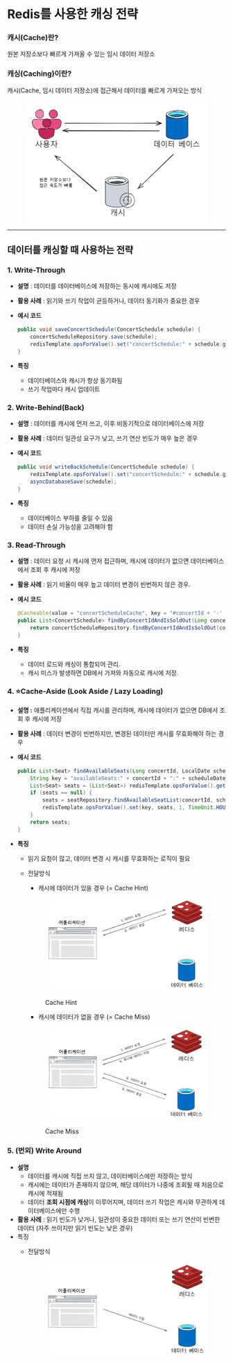 # Redis를 사용한 캐싱 전략

### 캐시(Cache)란?

원본 저장소보다 빠르게 가져올 수 있는 임시 데이터 저장소

### 캐싱(Caching)이란?

캐시(Cache, 임시 데이터 저장소)에 접근해서 데이터를 빠르게 가져오는 방식

<figure><img src="../.gitbook/assets/image (23).png" alt=""><figcaption></figcaption></figure>

***

## 데이터를 캐싱할 때 사용하는 전략

### 1. Write-Through

* **설명** : 데이터를 데이터베이스에 저장하는 동시에 캐시에도 저장
* **활용 사례** : 읽기와 쓰기 작업이 균등하거나, 데이터 동기화가 중요한 경우
*   **예시 코드**

    ```java
    public void saveConcertSchedule(ConcertSchedule schedule) {
        concertScheduleRepository.save(schedule);
        redisTemplate.opsForValue().set("concertSchedule:" + schedule.getId(), schedule);
    }
    ```
* **특징**
  * 데이터베이스와 캐시가 항상 동기화됨
  * 쓰기 작업마다 캐시 업데이트

### 2. Write-Behind(Back)

* **설명** : 데이터를 캐시에 먼저 쓰고, 이후 비동기적으로 데이터베이스에 저장
* **활용 사례** : 데이터 일관성 요구가 낮고, 쓰기 연산 빈도가 매우 높은 경우
*   **예시 코드**

    ```java
    public void writeBackSchedule(ConcertSchedule schedule) {
        redisTemplate.opsForValue().set("concertSchedule:" + schedule.getId(), schedule);
        asyncDatabaseSave(schedule);
    }
    ```
* **특징**
  * 데이터베이스 부하를 줄일 수 있음
  * 데이터 손실 가능성을 고려해야 함

### 3. Read-Through

* **설명** : 데이터 요청 시 캐시에 먼저 접근하며, 캐시에 데이터가 없으면 데이터베이스에서 조회 후 캐시에 저장
* **활용 사례** : 읽기 비율이 매우 높고 데이터 변경이 빈번하지 않은 경우.
*   **예시 코드**

    ```java
    @Cacheable(value = "concertScheduleCache", key = "#concertId + '-' + #isSoldOut")
    public List<ConcertSchedule> findByConcertIdAndIsSoldOut(Long concertId, boolean isSoldOut) {
        return concertScheduleRepository.findByConcertIdAndIsSoldOut(concertId, isSoldOut);
    }
    ```
* **특징**
  * 데이터 로드와 캐싱이 통합되어 관리.
  * 캐시 미스가 발생하면 DB에서 가져와 자동으로 캐시에 저장.

### 4. ⭐Cache-Aside (Look Aside / Lazy Loading)

* **설명 :** 애플리케이션에서 직접 캐시를 관리하며, 캐시에 데이터가 없으면 DB에서 조회 후 캐시에 저장
* **활용 사례** : 데이터 변경이 빈번하지만, 변경된 데이터만 캐시를 무효화해야 하는 경우
*   **예시 코드**

    ```java
    public List<Seat> findAvailableSeats(Long concertId, LocalDate scheduleDate) {
        String key = "availableSeats:" + concertId + ":" + scheduleDate;
        List<Seat> seats = (List<Seat>) redisTemplate.opsForValue().get(key);
        if (seats == null) {
            seats = seatRepository.findAvailableSeatList(concertId, scheduleDate);
            redisTemplate.opsForValue().set(key, seats, 1, TimeUnit.HOURS);
        }
        return seats;
    }
    ```
* **특징**
  * 읽기 요청이 많고, 데이터 변경 시 캐시를 무효화하는 로직이 필요
  *   전달방식

      * 캐시에 데이터가 있을 경우 (= Cache Hint)

      <figure><img src="../.gitbook/assets/image (28).png" alt=""><figcaption><p>Cache Hint</p></figcaption></figure>

      * 캐시에 데이터가 없을 경우 (= Cache Miss)

      <figure><img src="../.gitbook/assets/image (27).png" alt=""><figcaption><p>Cache Miss</p></figcaption></figure>

### 5. (번외) Write Around

* **설명**&#x20;
  * 데이터를 캐시에 직접 쓰지 않고, 데이터베이스에만 저장하는 방식
  * 캐시에는 데이터가 존재하지 않으며, 해당 데이터가 나중에 조회될 때 처음으로 캐시에 적재됨
  * 데이터 **조회 시점에 캐싱**이 이루어지며, 데이터 쓰기 작업은 캐시와 무관하게 데이터베이스에만 수행
* **활용 사례** : 읽기 빈도가 낮거나, 일관성이 중요한 데이터 또는 쓰기 연산이 빈번한 데이터 (자주 쓰이지만 읽기 빈도는 낮은 경우)
* 특징
  *   전달방식

      <figure><img src="../.gitbook/assets/image (26).png" alt=""><figcaption></figcaption></figure>

